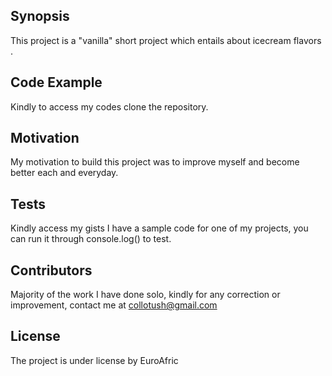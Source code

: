 ## Synopsis
This project is a "vanilla" short project which entails about icecream flavors .

## Code Example
Kindly to access my codes clone the repository.

## Motivation
My motivation to build this project was to improve myself and become better each and everyday.

## Tests
Kindly access my gists I have a sample code for one of my projects, you can run it through console.log() to test.

## Contributors
Majority of the work I have done solo, kindly for any correction or improvement, contact me at collotush@gmail.com

## License
The project is under license by EuroAfric
